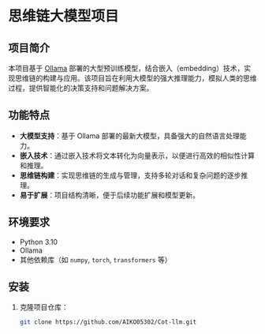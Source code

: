 # 思维链大模型项目

## 项目简介

本项目基于 [Ollama](https://ollama.com/) 部署的大型预训练模型，结合嵌入（embedding）技术，实现思维链的构建与应用。该项目旨在利用大模型的强大推理能力，模拟人类的思维过程，提供智能化的决策支持和问题解决方案。

## 功能特点

- **大模型支持**：基于 Ollama 部署的最新大模型，具备强大的自然语言处理能力。
- **嵌入技术**：通过嵌入技术将文本转化为向量表示，以便进行高效的相似性计算和推理。
- **思维链构建**：实现思维链的生成与管理，支持多轮对话和复杂问题的逐步推理。
- **易于扩展**：项目结构清晰，便于后续功能扩展和模型更新。

## 环境要求

- Python 3.10
- Ollama
- 其他依赖库（如 `numpy`, `torch`, `transformers` 等）

## 安装

1. 克隆项目仓库：

   ```bash
   git clone https://github.com/AIKO05302/Cot-llm.git
   ```
